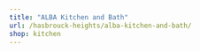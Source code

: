 ```yaml
---
title: "ALBA Kitchen and Bath"
url: /hasbrouck-heights/alba-kitchen-and-bath/
shop: kitchen
---
```

